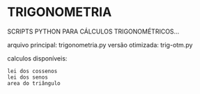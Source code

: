# TRIGONOMETRIA
SCRIPTS PYTHON PARA CÁLCULOS TRIGONOMÉTRICOS...

arquivo principal: trigonometria.py
versão otimizada: trig-otm.py



calculos disponíveis:

    lei dos cossenos
    lei dos senos
    area do triângulo